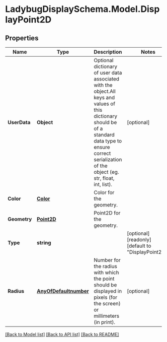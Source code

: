 
# LadybugDisplaySchema.Model.DisplayPoint2D

## Properties

Name | Type | Description | Notes
------------ | ------------- | ------------- | -------------
**UserData** | **Object** | Optional dictionary of user data associated with the object.All keys and values of this dictionary should be of a standard data type to ensure correct serialization of the object (eg. str, float, int, list). | [optional] 
**Color** | [**Color**](Color.md) | Color for the geometry. | 
**Geometry** | [**Point2D**](Point2D.md) | Point2D for the geometry. | 
**Type** | **string** |  | [optional] [readonly] [default to "DisplayPoint2D"]
**Radius** | [**AnyOfDefaultnumber**](AnyOfDefaultnumber.md) | Number for the radius with which the point should be displayed in pixels (for the screen) or millimeters (in print). | [optional] 

[[Back to Model list]](../README.md#documentation-for-models)
[[Back to API list]](../README.md#documentation-for-api-endpoints)
[[Back to README]](../README.md)

